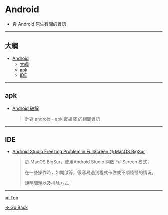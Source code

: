 # Android

- 與 Android 原生有關的資訊

---

## 大綱

- [Android](#android)
  - [大綱](#大綱)
  - [apk](#apk)
  - [IDE](#ide)

---

## apk

- [Android 破解](./crack/README.md)

  > 針對 android - apk 反編譯 的相關資訊

---

## IDE

- [Android Studio Freezing Problem in FullScreen @ MacOS BigSur](./AndroidStudioFreezingInFullScreenAtMacOSBigSur/README.md)

  > 於 MacOS BigSur，使用Android Studio 開啟 FullScreen 模式，
  >
  > 在一些操作時，如開啟等，很容易遇到程式卡住或不順怪怪的情況。
  >
  > 說明問題以及排除方式。

---

[=> Top](#android)

[=> Go Back](../README.md)
